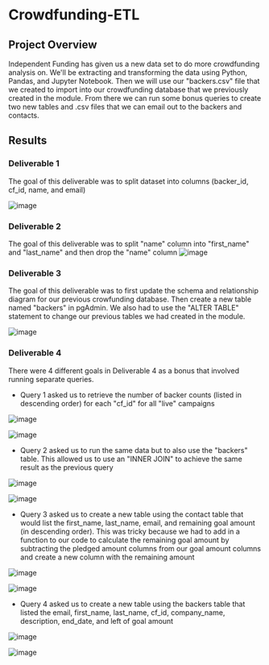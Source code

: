 # Crowdfunding-ETL

## Project Overview
Independent Funding has given us a new data set to do more crowdfunding analysis on. We'll be extracting and transforming the data using Python, Pandas, and Jupyter Notebook. Then we will use our "backers.csv" file that we created to import into our crowdfunding database that we previously created in the module. From there we can run some bonus queries to create two new tables and .csv files that we can email out to the backers and contacts.

## Results

### Deliverable 1
The goal of this deliverable was to split dataset into columns (backer_id, cf_id, name, and email)

![image](https://user-images.githubusercontent.com/110848660/199625852-0c4aa995-9ca9-4400-801c-4140de329f54.png)

### Deliverable 2
The goal of this deliverable was to split "name" column into "first_name" and "last_name" and then drop the "name" column
![image](https://user-images.githubusercontent.com/110848660/199626084-a0ede443-82d7-453d-87bc-ae2bad7ddfba.png)

### Deliverable 3
The goal of this deliverable was to first update the schema and relationship diagram for our previous crowfunding database. Then create a new table named "backers" in pgAdmin. We also had to use the "ALTER TABLE" statement to change our previous tables we had created in the module.

![image](https://user-images.githubusercontent.com/110848660/199626396-18e25e41-15d0-43fa-9967-808dd0cde462.png)

### Deliverable 4
There were 4 different goals in Deliverable 4 as a bonus that involved running separate queries.
- Query 1 asked us to retrieve the number of backer counts (listed in descending order) for each "cf_id" for all "live" campaigns

![image](https://user-images.githubusercontent.com/110848660/199626923-638f7dbf-a503-4358-a7e3-8ad3e1c8da0e.png)

![image](https://user-images.githubusercontent.com/110848660/199626953-50866898-2369-4f4d-a5aa-05d05bbcbd0d.png)

- Query 2 asked us to run the same data but to also use the "backers" table. This allowed us to use an "INNER JOIN" to achieve the same result as the previous query

![image](https://user-images.githubusercontent.com/110848660/199627308-b254a1dd-4ffc-4838-bb1d-b856f0dc9bd6.png)

![image](https://user-images.githubusercontent.com/110848660/199627260-c05d4fd9-2638-4aad-b89b-5a3e0a97243d.png)

- Query 3 asked us to create a new table using the contact table that would list the first_name, last_name, email, and remaining goal amount (in descending order). This was tricky because we had to add in a function to our code to calculate the remaining goal amount by subtracting the pledged amount columns from our goal amount columns and create a new column with the remaining amount

![image](https://user-images.githubusercontent.com/110848660/199627428-7b0ce52a-04da-4f13-9ed1-083371f92aa3.png)

![image](https://user-images.githubusercontent.com/110848660/199627569-ae9949c0-01c7-4e40-8a39-faa7c44a7cad.png)

- Query 4 asked us to create a new table using the backers table that listed the email, first_name, last_name, cf_id, company_name, description, end_date, and left of goal amount

![image](https://user-images.githubusercontent.com/110848660/199627943-82644e5d-ca72-4250-b50e-36c107ee170c.png)

![image](https://user-images.githubusercontent.com/110848660/199627962-2ca8783a-1fc2-48d5-bbaf-187e97654682.png)


